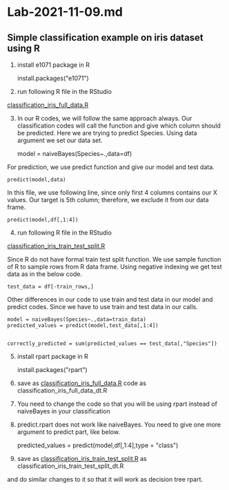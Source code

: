 # Lab-2021-11-09.md

## Simple classification example on iris dataset using R


1. install e1071 package in R

	install.packages("e1071")


2. run following R file in the RStudio

[classification_iris_full_data.R](classification_iris_full_data.R)

3. In our R codes, we will follow the same approach always.
Our classification codes will call the function and give which column should be predicted.
Here we are trying to predict Species.
Using data argument we set our data set.

	model = naiveBayes(Species~.,data=df)


For prediction, we use predict function and give our model and test data.

	predict(model,data)

In this file, we use following line, since only first 4 columns contains our X values. Our target is 5th column; therefore, we exclude it from our data frame.

	predict(model,df[,1:4])



4. run following R file in the RStudio

[classification_iris_train_test_split.R](classification_iris_train_test_split.R)

Since R do not have formal train test split function.
We use sample function of R to sample rows from R data frame.
Using negative indexing we get test data as in the below code.

	test_data = df[-train_rows,]

Other differences in our code to use train and test data in our model and predict codes.
Since we have to use train and test data in our calls.

	model = naiveBayes(Species~.,data=train_data)
	predicted_values = predict(model,test_data[,1:4])


	correctly_predicted = sum(predicted_values == test_data[,"Species"])


5. install rpart package in R

	install.packages("rpart")

6. save as [classification_iris_full_data.R](classification_iris_full_data.R) code as classification_iris_full_data_dt.R

7. You need to change the code so that you will be using rpart instead of naiveBayes in your classification

8. predict.rpart does not work like naiveBayes. You need to give one more argument to predict part, like below.

	predicted_values = predict(model,df[,1:4],type = "class")

9. save as  [classification_iris_train_test_split.R](classification_iris_train_test_split.R) as classification_iris_train_test_split_dt.R

and do similar changes to it so that it will work as decision tree rpart.



